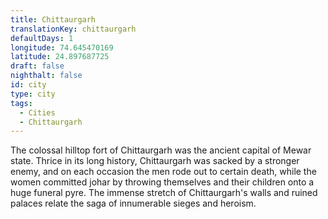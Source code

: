 ```yaml
---
title: Chittaurgarh
translationKey: chittaurgarh
defaultDays: 1
longitude: 74.645470169
latitude: 24.897687725
draft: false
nighthalt: false
id: city
type: city
tags:
  - Cities
  - Chittaurgarh
---
```

The colossal hilltop fort of Chittaurgarh was the ancient capital of Mewar state. Thrice in its long history, Chittaurgarh was sacked by a stronger enemy, and on each occasion the men rode out to certain death, while the women committed johar by throwing themselves and their children onto a huge funeral pyre. The immense stretch of Chittaurgarh's walls and ruined palaces relate the saga of innumerable sieges and heroism.